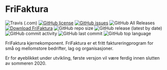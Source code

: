 # FriFaktura
![Travis (.com)](https://img.shields.io/travis/com/frifaktura/frifaktura) [![GitHub license](https://img.shields.io/github/license/frifaktura/frifaktura)](https://github.com/frifaktura/frifaktura/blob/master/LICENSE) [![GitHub issues](https://img.shields.io/github/issues/frifaktura/frifaktura)](https://github.com/frifaktura/frifaktura/issues) ![GitHub All Releases](https://img.shields.io/github/downloads/frifaktura/frifaktura/total) [![Download FriFaktura](https://img.shields.io/sourceforge/dt/frifaktura.svg)](https://sourceforge.net/projects/frifaktura/files/latest/download) ![GitHub repo size](https://img.shields.io/github/repo-size/frifaktura/frifaktura) ![GitHub release (latest by date)](https://img.shields.io/github/v/release/frifaktura/frifaktura) ![GitHub commit activity](https://img.shields.io/github/commit-activity/w/frifaktura/frifaktura) ![GitHub last commit](https://img.shields.io/github/last-commit/frifaktura/frifaktura) ![GitHub top language](https://img.shields.io/github/languages/top/frifaktura/frifaktura)

FriFaktura kjernekomponent. FriFaktura er et fritt faktureringprogram for små og mellomstore bedrifter, lag og organisasjoner.

Er for øyeblikket under utvikling, første versjon vil være ferdig innen slutten av sommeren 2020.
